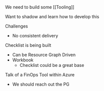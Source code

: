 We need to build some [[Tooling]]

Want to shadow and learn how to develop this

Challenges
- No consistent delivery

Checklist is being built
- Can be Resource Graph Driven
- Workbook
	- Checklist could be a great base

Talk of a FinOps Tool within Azure
- We should reach out the PG